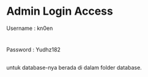 # Admin Login Access

Username : kn0en
#
Password : Yudhz182
##

untuk database-nya berada di dalam folder database.
